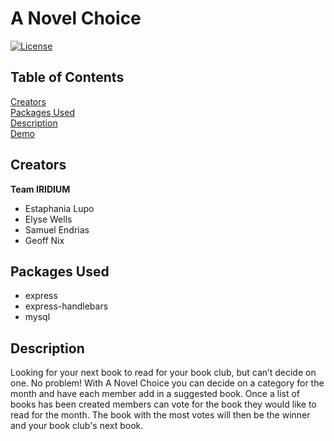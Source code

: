 # A Novel Choice<br/>
[![License](https://img.shields.io/badge/License-Apache%202.0-blue.svg)](https://opensource.org/licenses/Apache-2.0)

## Table of Contents
[Creators](#creators)<br/>
[Packages Used](#packages-used)<br/>
[Description](#desciption)<br/>
[Demo](#demo)<br/>

## Creators

**Team IRIDIUM**
 - Estaphania Lupo
 - Elyse Wells
 - Samuel Endrias
 - Geoff Nix
 
 ## Packages Used
 * express<br/>
 * express-handlebars<br/>
 * mysql<br/>
 
 ## Description
  Looking for your next book to read for your book club, but can’t decide on one. 
  No problem! With A Novel Choice you can decide on a category for the month and 
  have each member add in a suggested book. Once a list of books has been created 
  members can vote for the book they would like to read for the month. The book 
  with the most votes will then be the winner and your book club's next book.
 
